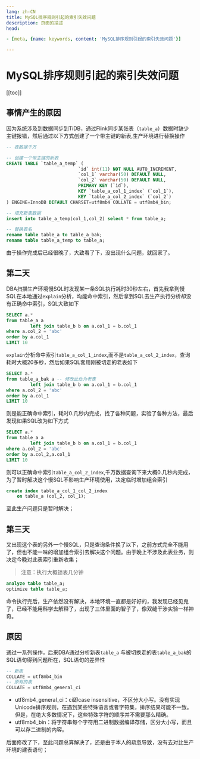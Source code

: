 ```yaml
---
lang: zh-CN  
title: MySQL排序规则引起的索引失效问题  
description: 页面的描述   
head:

- [meta, {name: keywords, content: 'MySQL排序规则引起的索引失效问题'}]

---
```


# MySQL排序规则引起的索引失效问题

[[toc]]


## 事情产生的原因

因为系统涉及到数据同步到TiDB，通过Flink同步某张表（`table_a`）数据时缺少主键报错，然后通过以下方式创建了一个带主键的新表,生产环境进行替换操作

```sql
-- 表数据千万

-- 创建一个带主键的新表
CREATE TABLE `table_a_temp` (
                           `id` int(11) NOT NULL AUTO_INCREMENT,
                           `col_1` varchar(50) DEFAULT NULL,
                           `col_2` varchar(50) DEFAULT NULL,
                           PRIMARY KEY (`id`),
                           KEY `table_a_col_1_index` (`col_1`),
                           KEY `table_a_col_2_index` (`col_2`)
) ENGINE=InnoDB DEFAULT CHARSET=utf8mb4 COLLATE = utf8mb4_bin;

-- 填充新表数据
insert into table_a_temp(col_1,col_2) select * from table_a;

-- 替换表名
rename table table_a to table_a_bak;
rename table table_a_temp to table_a;
```

由于操作完成后已经很晚了，大致看了下，没出现什么问题，就回家了。

## 第二天

DBA扫描生产环境慢SQL时发现某一条SQL执行耗时30秒左右，首先我拿到慢SQL在本地通过`explain`分析，均能命中索引，然后拿到SQL去生产执行分析却没有正确命中索引，SQL大致如下

```sql
SELECT a.*
from table_a a
         left join table_b b on a.col_1 = b.col_1
where a.col_2 = 'abc'
order by a.col_1
LIMIT 10
```

`explain`分析命中索引`table_a_col_1_index`,而不是`table_a_col_2_index`，查询耗时大概20多秒，然后如果SQL套用刚被切走的老表如下

```sql
SELECT a.*
from table_a_bak a -- 修改此处为老表
         left join table_b b on a.col_1 = b.col_1
where a.col_2 = 'abc'
order by a.col_1
LIMIT 10
```

则是能正确命中索引，耗时0.几秒内完成，找了各种问题，实验了各种方法，最后发现如果SQL改为如下方式

```sql
SELECT a.*
from table_a a
         left join table_b b on a.col_1 = b.col_1
where a.col_2 = 'abc'
order by a.col_2,a.col_1
LIMIT 10
```

则可以正确命中索引`table_a_col_2_index`,千万数据查询下来大概0.几秒内完成，为了暂时解决这个慢SQL不影响生产环境使用，决定临时增加组合索引

```sql
create index table_a_col_1_col_2_index
	on table_a (col_2, col_1);
```

至此生产问题只是暂时解决；

## 第三天

又出现这个表的另外一个慢SQL，只是查询条件换了以下，之前方式完全不能用了，但也不能一味的增加组合索引去解决这个问题。由于晚上不涉及此表业务，则决定今晚对此表索引重新收集；
> 注意：执行大概锁表几分钟

```sql
analyze table table_a;
optimize table table_a;
```

命令执行完后，生产依然没有解决，本地环境一直都是好好的，我发现已经见鬼了，已经不能用科学去解释了，出现了三体里面的智子了，像双缝干涉实验一样神奇。

## 原因

通过一系列操作，后来DBA通过分析新表`table_a` 与被切换走的表`table_a_bak`的SQL语句得到问题所在，SQL语句的差异性

```sql
-- 新表
COLLATE = utf8mb4_bin
-- 原有的表
COLLATE = utf8mb4_general_ci
```

- utf8mb4_general_ci：ci即case insensitive，不区分大小写。没有实现Unicode排序规则，在遇到某些特殊语言或者字符集，排序结果可能不一致。但是，在绝大多数情况下，这些特殊字符的顺序并不需要那么精确。  
- utf8mb4_bin：将字符串每个字符用二进制数据编译存储，区分大小写，而且可以存二进制的内容。

后面修改了下，至此问题总算解决了，还是由于本人的疏忽导致，没有去对比生产环境的建表语句；

<Comment></Comment>
